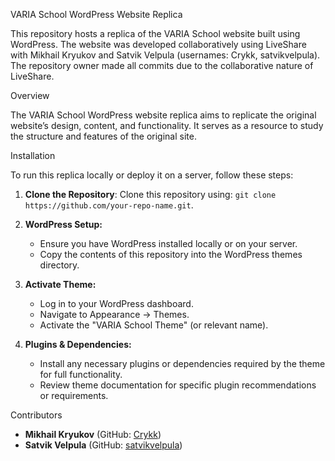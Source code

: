 VARIA School WordPress Website Replica

This repository hosts a replica of the VARIA School website built using WordPress. The website was developed collaboratively using LiveShare with Mikhail Kryukov and Satvik Velpula (usernames: Crykk, satvikvelpula). The repository owner made all commits due to the collaborative nature of LiveShare.

Overview

The VARIA School WordPress website replica aims to replicate the original website’s design, content, and functionality. It serves as a resource to study the structure and features of the original site.

Installation

To run this replica locally or deploy it on a server, follow these steps:

1. **Clone the Repository**:
   Clone this repository using: `git clone https://github.com/your-repo-name.git`.

2. **WordPress Setup:**
   - Ensure you have WordPress installed locally or on your server.
   - Copy the contents of this repository into the WordPress themes directory.

3. **Activate Theme:**
   - Log in to your WordPress dashboard.
   - Navigate to Appearance -> Themes.
   - Activate the "VARIA School Theme" (or relevant name).

4. **Plugins & Dependencies:**
   - Install any necessary plugins or dependencies required by the theme for full functionality.
   - Review theme documentation for specific plugin recommendations or requirements.

Contributors

- **Mikhail Kryukov** (GitHub: [Crykk](https://github.com/Crykk))
- **Satvik Velpula** (GitHub: [satvikvelpula](https://github.com/satvikvelpula))
